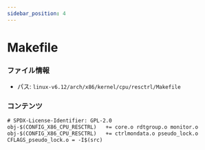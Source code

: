 ```yaml
---
sidebar_position: 4
---
```

# Makefile

### ファイル情報

- パス: `linux-v6.12/arch/x86/kernel/cpu/resctrl/Makefile`

### コンテンツ

```txt
# SPDX-License-Identifier: GPL-2.0
obj-$(CONFIG_X86_CPU_RESCTRL)	+= core.o rdtgroup.o monitor.o
obj-$(CONFIG_X86_CPU_RESCTRL)	+= ctrlmondata.o pseudo_lock.o
CFLAGS_pseudo_lock.o = -I$(src)

```
